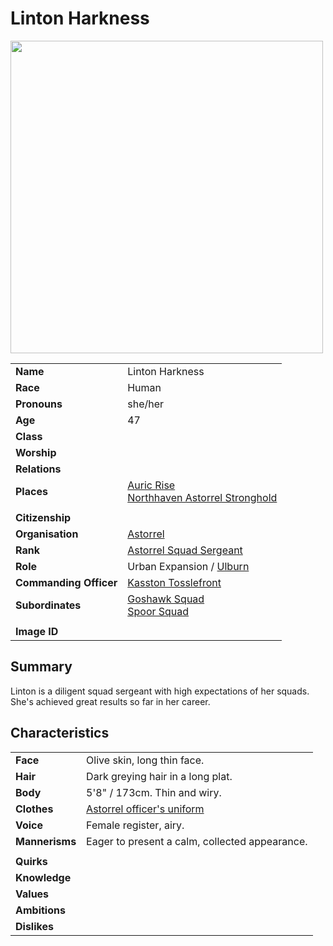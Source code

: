 # Linton Harkness

<img src="https://raw.githubusercontent.com/jesskelsall/astarus-images/main/people/portraits/imageid.png" height="500" />

|||
| --- | --- |
| **Name** | Linton Harkness | character.3
| **Race** | Human |
| **Pronouns** | she/her |
| **Age** | 47 |
| **Class** | |
| **Worship** | |
| **Relations** | |
| **Places** | [Auric Rise](../places/buildings/auric-rise.md)<br />[Northhaven Astorrel Stronghold](../places/strongholds/northhaven-astorrel-stronghold.md) |
|||
| **Citizenship** | |
| **Organisation** | [Astorrel](../organisations/astorrel/astorrel.md) |
| **Rank** | [Astorrel Squad Sergeant](../organisations/astorrel/ranks/astorrel-squad-sergeant.md) |
| **Role** | Urban Expansion / [Ulburn](../places/villages/ulburn.md) |
| **Commanding Officer** | [Kasston Tosslefront](kasston-tosslefront.md) |
| **Subordinates** | [Goshawk Squad](../organisations/astorrel/squads/goshawk-squad.md)<br />[Spoor Squad](../organisations/astorrel/squads/spoor-squad.md) |
|||
| **Image ID** | |

## Summary

Linton is a diligent squad sergeant with high expectations of her squads. She's achieved great results so far in her career.

## Characteristics

| | |
| --- | --- |
| **Face** | Olive skin, long thin face. | characteristics.2
| **Hair** | Dark greying hair in a long plat. |
| **Body** | 5'8" / 173cm. Thin and wiry. |
| **Clothes** | [Astorrel officer's uniform](../organisations/astorrel/uniforms/astorrel-officers-uniform.md) |
| **Voice** | Female register, airy. |
| **Mannerisms** | Eager to present a calm, collected appearance. |
| | |
| **Quirks** | |
| **Knowledge** | |
| **Values** | |
| **Ambitions** | |
| **Dislikes** | |
